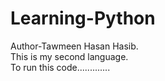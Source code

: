 # Learning-Python
Author-Tawmeen Hasan Hasib.
<br>
This is my second language.
<br>
To run this code.............


